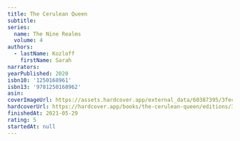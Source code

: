 ```yaml
---
title: The Cerulean Queen
subtitle:
series:
  name: The Nine Realms
  volume: 4
authors:
  - lastName: Kozloff
    firstName: Sarah
narrators:
yearPublished: 2020
isbn10: '1250168961'
isbn13: '9781250168962'
asin:
coverImageUrl: https://assets.hardcover.app/external_data/60387395/3fecbc667a7f9882afacb70bb9ab25dfbe0acecb.jpeg
hardcoverUrl: https://hardcover.app/books/the-cerulean-queen/editions/31260130
finishedAt: 2021-05-29
rating: 5
startedAt: null
---
```

